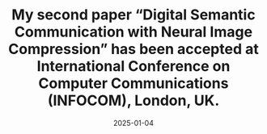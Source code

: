 ---
title: >-
     My second paper “Digital Semantic Communication with Neural Image Compression” has been accepted at International Conference on Computer Communications (INFOCOM), London, UK.  
date: 2025-01-04
---